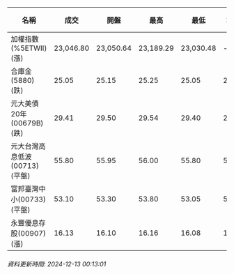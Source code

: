 | 名稱 | 成交 | 開盤 | 最高 | 最低 | 均價 | 成交金額(億) | 昨收 | 漲跌幅 | 漲跌 | 總量 | 昨量 | 振幅 |
| -------- | -------- | -------- | -------- |-------- | -------- | -------- |-------- |-------- |-------- | -------- | -------- |-------- |
|加權指數(%5ETWII) (漲)|23,046.80|23,050.64|23,189.29|23,030.48|-|3,486.51|22,903.63|0.63%|143.17|6,753,437|0|0.69%|
|合庫金(5880) (跌)|25.05|25.15|25.25|25.05|25.13|1.38|25.10|0.20%|0.05|5,476|8,847|0.80%|
|元大美債20年(00679B) (跌)|29.41|29.50|29.54|29.40|29.47|24.91|29.75|1.14%|0.34|84,534|47,309|0.47%|
|元大台灣高息低波(00713) (平盤)|55.80|55.95|56.00|55.80|55.90|5.63|55.80|0.00%|0.00|10,067|11,599|0.36%|
|富邦臺灣中小(00733) (平盤)|53.10|53.30|53.80|53.05|53.38|0.388|53.10|0.00%|0.00|726|824|1.41%|
|永豐優息存股(00907) (漲)|16.13|16.10|16.16|16.08|16.13|0.207|16.07|0.37%|0.06|1,285|2,554|0.50%|
###### 資料更新時間: 2024-12-13 00:13:01